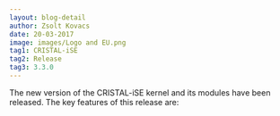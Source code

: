 ```yaml
---
layout: blog-detail
author: Zsolt Kovacs
date: 20-03-2017
image: images/Logo and EU.png
tag1: CRISTAL-iSE
tag2: Release
tag3: 3.3.0
---
```


The new version of the CRISTAL-iSE kernel and its modules have been released. The key features of this release are:

